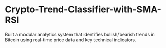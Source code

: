 # Crypto-Trend-Classifier-with-SMA-RSI
Built a modular analytics system that identifies bullish/bearish trends in Bitcoin using real-time price data and key technical indicators.
